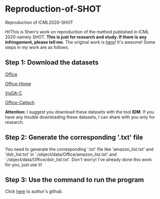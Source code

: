 # Reproduction-of-SHOT
Reproduction of ICML2020-SHOT

Hi!This is Shen's work on reproduction of the method published in ICML 2020 namely SHOT. **This is just for research and study. If there is any infringement, please tell me.** The original work is [here](https://github.com/tim-learn/SHOT)! It's awsome! Some steps in my work are as follows.

## Step 1: Download the datasets 
[Office](https://drive.google.com/file/d/0B4IapRTv9pJ1WGZVd1VDMmhwdlE/view)

[Office-Home](https://drive.google.com/file/d/0B81rNlvomiwed0V1YUxQdC1uOTg/view)

[VisDA-C](https://github.com/VisionLearningGroup/taskcv-2017-public/tree/master/classification)

[Office-Caltech](http://www.vision.caltech.edu/Image_Datasets/Caltech101/101_ObjectCategories.tar.gz)

**Attention:** I suggest you download these datasets with the tool **IDM**. If you have any trouble downloading these datasets, I can share with you only for research.

## Step 2: Generate the corresponding '.txt' file
You need to generate the corresponding '.txt' file like 'amazon_list.txt' and 'dslr_list.txt' in './object/data/Office/amazon_list.txt' and './object/data/Office/dslr_list.txt'. Don't worry! I've already done this work for you, just use it!

## Step 3: Use the command to run the program
Click [here](https://github.com/tim-learn/SHOT) to author's github.
